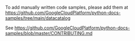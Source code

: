 To add manually written code samples, please add them at https://github.com/GoogleCloudPlatform/python-docs-samples/tree/main/datacatalog

See https://github.com/GoogleCloudPlatform/python-docs-samples/blob/master/CONTRIBUTING.md